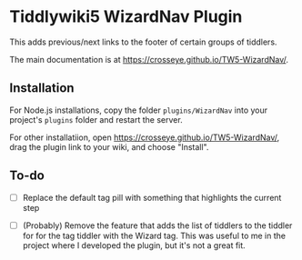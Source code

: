 Tiddlywiki5 WizardNav Plugin
============================

This adds previous/next links to the footer of certain groups of tiddlers.

The main documentation is at https://crosseye.github.io/TW5-WizardNav/.


Installation
------------

For Node.js installations, copy the folder `plugins/WizardNav` into your project's
`plugins` folder and restart the server.

For other installatiion, open https://crosseye.github.io/TW5-WizardNav/, drag 
the plugin link to your wiki, and choose "Install".

To-do
-----

  - [ ] Replace the default tag pill with something that highlights the current step

  - [ ] (Probably) Remove the feature that adds the list of tiddlers to the tiddler for
    for the tag tiddler with the Wizard tag.  This was useful to me in the project where
    I developed the plugin, but it's not a great fit.